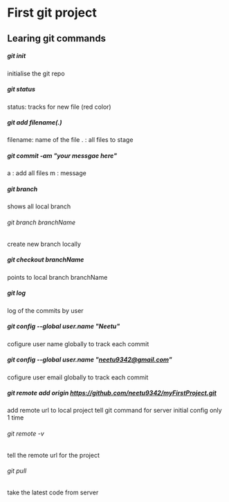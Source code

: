 # First git project
## Learing git commands

##### git init
initialise the git repo

##### git status
status:  tracks for new file (red color)

##### git add filename(.)
filename:  name of the file
. : all files to stage

##### git commit -am "your messgae here"
a : add all files
m : message

##### git branch 
shows all  local branch

###### git branch branchName
create new branch locally

##### git checkout branchName
points to local branch branchName

##### git log 
log of the commits  by user

##### git config --global user.name "Neetu" 
cofigure user name globally to track each commit

##### git config --global user.name "neetu9342@gmail.com" 
cofigure user email globally to track each commit

##### git remote add origin https://github.com/neetu9342/myFirstProject.git
add remote url to local project
tell git command for server
initial config
only 1 time

###### git remote -v
tell the remote url for the project

###### git pull
take the latest code from server